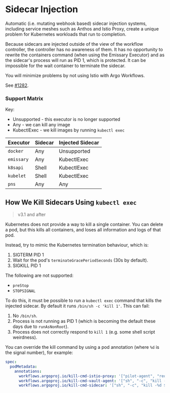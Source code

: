# Sidecar Injection

Automatic (i.e. mutating webhook based) sidecar injection systems, including service meshes such as Anthos and Istio
Proxy, create a unique problem for Kubernetes workloads that run to completion.

Because sidecars are injected outside of the view of the workflow controller, the controller has no awareness of them.
It has no opportunity to rewrite the containers command (when using the Emissary Executor) and as the sidecar's process
will run as PID 1, which is protected. It can be impossible for the wait container to terminate the sidecar.

You will minimize problems by not using Istio with Argo Workflows.

See [#1282](https://github.com/argoproj/argo-workflows/issues/1282).


### Support Matrix

Key:

* Unsupported - this executor is no longer supported
* Any - we can kill any image
* KubectlExec - we kill images by running `kubectl exec`

| Executor | Sidecar | Injected Sidecar | 
|---|---|---| 
| `docker` | Any | Unsupported | 
| `emissary` | Any | KubectlExec | 
| `k8sapi` | Shell | KubectlExec | 
| `kubelet` | Shell | KubectlExec | 
| `pns` | Any | Any | 

## How We Kill Sidecars Using `kubectl exec`

> v3.1 and after

Kubernetes does not provide a way to kill a single container. You can delete a pod, but this kills all containers, and loses all information
and logs of that pod.

Instead, try to mimic the Kubernetes termination behaviour, which is:

1. SIGTERM PID 1
1. Wait for the pod's `terminateGracePeriodSeconds` (30s by default).
1. SIGKILL PID 1

The following are not supported:

* `preStop`
* `STOPSIGNAL`

To do this, it must be possible to run a `kubectl exec` command that kills the injected sidecar. By default it runs `/bin/sh -c 'kill 1'`. This can fail:

1. No `/bin/sh`.
2. Process is not running as PID 1 (which is becoming the default these days due to `runAsNonRoot`).
3. Process does not correctly respond to `kill 1` (e.g. some shell script weirdness).

You can override the kill command by using a pod annotation (where `%d` is the signal number), for example:

```yaml
spec:
  podMetadata:
    annotations:
      workflows.argoproj.io/kill-cmd-istio-proxy: '["pilot-agent", "request", "POST", "quitquitquit"]'
      workflows.argoproj.io/kill-cmd-vault-agent: '["sh", "-c", "kill -%d 1"]'
      workflows.argoproj.io/kill-cmd-sidecar: '["sh", "-c", "kill -%d $(pidof entrypoint.sh)"]'
```
